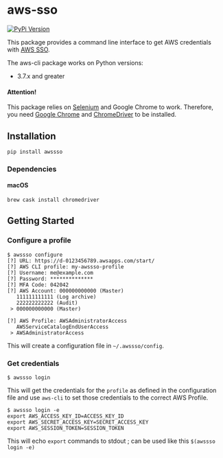 # aws-sso

[![PyPi Version](https://img.shields.io/pypi/v/awssso.svg?style=flat)](https://pypi.python.org/pypi/awssso/)

This package provides a command line interface to get AWS credentials with [AWS SSO](https://aws.amazon.com/single-sign-on/).

The aws-cli package works on Python versions:
  - 3.7.x and greater

#### Attention!

This package relies on [Selenium](https://www.seleniumhq.org/) and Google Chrome to work.
Therefore, you need [Google Chrome](https://www.google.com/chrome/) and [ChromeDriver](https://chromedriver.chromium.org/) to be installed.

## Installation

```shell
pip install awssso
```

### Dependencies

#### macOS

```shell
brew cask install chromedriver
```

## Getting Started

### Configure a profile

```
$ awssso configure
[?] URL: https://d-0123456789.awsapps.com/start/
[?] AWS CLI profile: my-awssso-profile
[?] Username: me@example.com
[?] Password: **************
[?] MFA Code: 042042
[?] AWS Account: 000000000000 (Master)
   111111111111 (Log archive)
   222222222222 (Audit)
 > 000000000000 (Master)

[?] AWS Profile: AWSAdministratorAccess
   AWSServiceCatalogEndUserAccess
 > AWSAdministratorAccess
```

This will create a configuration file in `~/.awssso/config`.

### Get credentials

```
$ awssso login
```

This will get the credentials for the `profile` as defined in the configuration file
and use `aws-cli` to set those credentials to the correct AWS Profile.

```
$ awssso login -e
export AWS_ACCESS_KEY_ID=ACCESS_KEY_ID
export AWS_SECRET_ACCESS_KEY=SECRET_ACCESS_KEY
export AWS_SESSION_TOKEN=SESSION_TOKEN
```

This will echo `export` commands to stdout ; can be used like this `$(awssso login -e)`
